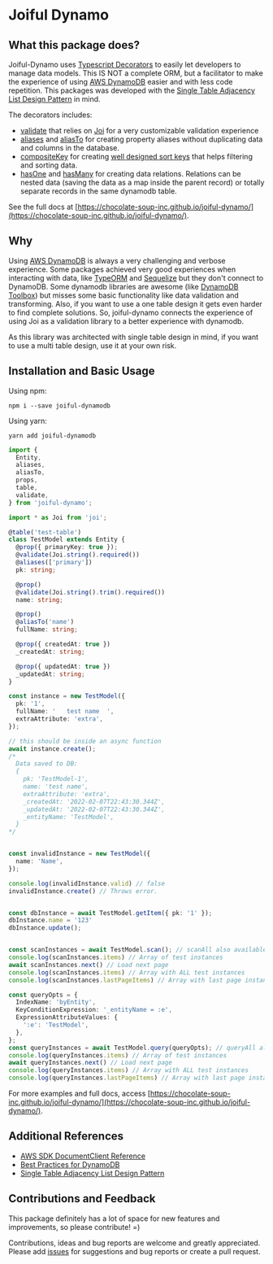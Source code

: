 # Joiful Dynamo

## What this package does?

Joiful-Dynamo uses [Typescript Decorators](https://www.typescriptlang.org/docs/handbook/decorators.html) to easily let developers to manage data models. This IS NOT a complete ORM, but a facilitator to make the experience of using [AWS DynamoDB]((https://aws.amazon.com/dynamodb)) easier and with less code repetition. This packages was developed with the [Single Table Adjacency List Design Pattern](https://docs.aws.amazon.com/amazondynamodb/latest/developerguide/bp-adjacency-graphs.html) in mind.

The decorators includes:
 - [validate](https://chocolate-soup-inc.github.io/joiful-dynamo/modules/Decorators.html#validate) that relies on [Joi](https://joi.dev/) for a very customizable validation experience
 - [aliases](https://chocolate-soup-inc.github.io/joiful-dynamo/modules/Decorators.html#aliases) and [aliasTo](https://chocolate-soup-inc.github.io/joiful-dynamo/modules/Decorators.html#aliasTo) for creating property aliases without duplicating data and columns in the database.
 - [compositeKey](https://chocolate-soup-inc.github.io/joiful-dynamo/modules/Decorators.html#compositeKey) for creating [well designed sort keys](https://docs.aws.amazon.com/amazondynamodb/latest/developerguide/bp-sort-keys.html) that helps filtering and sorting data.
 - [hasOne](https://chocolate-soup-inc.github.io/joiful-dynamo/modules/Decorators.html#hasOne) and [hasMany](https://chocolate-soup-inc.github.io/joiful-dynamo/modules/Decorators.html#hasMany) for creating data relations. Relations can be nested data (saving the data as a map inside the parent record) or totally separate records in the same dynamodb table.

See the full docs at [https://chocolate-soup-inc.github.io/joiful-dynamo/](https://chocolate-soup-inc.github.io/joiful-dynamo/).

## Why

Using [AWS DynamoDB](https://aws.amazon.com/dynamodb) is always a very challenging and verbose experience. Some packages achieved very good experiences when interacting with data, like [TypeORM](https://typeorm.io/#/) and [Sequelize](https://sequelize.org/) but they don't connect to DynamoDB. Some dynamodb libraries are awesome (like [DynamoDB Toolbox](https://github.com/jeremydaly/dynamodb-toolbox)) but misses some basic functionality like data validation and transforming. Also, if you want to use a one table design it gets even harder to find complete solutions. So, joiful-dynamo connects the experience of using Joi as a validation library to a better experience with dynamodb.

As this library was architected with single table design in mind, if you want to use a multi table design, use it at your own risk.

## Installation and Basic Usage

Using npm:
```
npm i --save joiful-dynamodb
```

Using yarn:
```
yarn add joiful-dynamodb
```

```ts
import {
  Entity,
  aliases,
  aliasTo,
  props,
  table,
  validate,
} from 'joiful-dynamo';

import * as Joi from 'joi';

@table('test-table')
class TestModel extends Entity {
  @prop({ primaryKey: true });
  @validate(Joi.string().required())
  @aliases(['primary'])
  pk: string;

  @prop()
  @validate(Joi.string().trim().required())
  name: string;

  @prop()
  @aliasTo('name')
  fullName: string;

  @prop({ createdAt: true })
  _createdAt: string;

  @prop({ updatedAt: true })
  _updatedAt: string;
}

const instance = new TestModel({
  pk: '1',
  fullName: '   test name  ',
  extraAttribute: 'extra',
});

// this should be inside an async function
await instance.create();
/*
  Data saved to DB:
  {
    pk: 'TestModel-1',
    name: 'test name',
    extraAttribute: 'extra',
    _createdAt: '2022-02-07T22:43:30.344Z',
    _updatedAt: '2022-02-07T22:43:30.344Z',
    _entityName: 'TestModel',
  }
*/


const invalidInstance = new TestModel({
  name: 'Name',
});

console.log(invalidInstance.valid) // false
invalidInstance.create() // Throws error.


const dbInstance = await TestModel.getItem({ pk: '1' });
dbInstance.name = '123'
dbInstance.update();


const scanInstances = await TestModel.scan(); // scanAll also available
console.log(scanInstances.items) // Array of test instances
await scanInstances.next() // Load next page
console.log(scanInstances.items) // Array with ALL test instances
console.log(scanInstances.lastPageItems) // Array with last page instances

const queryOpts = {
  IndexName: 'byEntity',
  KeyConditionExpression: '_entityName = :e',
  ExpressionAttributeValues: {
    ':e': 'TestModel',
  },
};
const queryInstances = await TestModel.query(queryOpts); // queryAll also available
console.log(queryInstances.items) // Array of test instances
await queryInstances.next() // Load next page
console.log(queryInstances.items) // Array with ALL test instances
console.log(queryInstances.lastPageItems) // Array with last page instances
```

For more examples and full docs, access [https://chocolate-soup-inc.github.io/joiful-dynamo/](https://chocolate-soup-inc.github.io/joiful-dynamo/).

## Additional References
- [AWS SDK DocumentClient Reference](https://docs.aws.amazon.com/AWSJavaScriptSDK/latest/AWS/DynamoDB/DocumentClient.html)
- [Best Practices for DynamoDB](https://docs.aws.amazon.com/amazondynamodb/latest/developerguide/best-practices.html)
- [Single Table Adjacency List Design Pattern](https://docs.aws.amazon.com/amazondynamodb/latest/developerguide/bp-adjacency-graphs.html)
## Contributions and Feedback

This package definitely has a lot of space for new features and improvements, so please contribute! =)

Contributions, ideas and bug reports are welcome and greatly appreciated. Please add [issues](https://github.com/chocolate-soup-inc/joiful-dynamo/issues) for suggestions and bug reports or create a pull request.